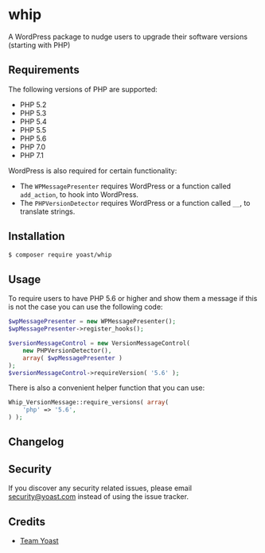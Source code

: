 # whip
A WordPress package to nudge users to upgrade their software versions (starting with PHP)

## Requirements

The following versions of PHP are supported:

* PHP 5.2
* PHP 5.3
* PHP 5.4
* PHP 5.5
* PHP 5.6
* PHP 7.0
* PHP 7.1

WordPress is also required for certain functionality:

* The `WPMessagePresenter` requires WordPress or a function called `add_action`, to hook into WordPress.
* The `PHPVersionDetector` requires WordPress or a function called `__`, to translate strings.

## Installation

```bash
$ composer require yoast/whip 
```

## Usage

To require users to have PHP 5.6 or higher and show them a message if this is not the case you can use the following code:

```php
$wpMessagePresenter = new WPMessagePresenter();
$wpMessagePresenter->register_hooks();

$versionMessageControl = new VersionMessageControl(
	new PHPVersionDetector(),
	array( $wpMessagePresenter )
);
$versionMessageControl->requireVersion( '5.6' );
```

There is also a convenient helper function that you can use:

```php
Whip_VersionMessage::require_versions( array(
	'php' => '5.6',
) );
```

## Changelog


## Security

If you discover any security related issues, please email security@yoast.com instead of using the issue tracker.

## Credits

* [Team Yoast](https://github.com/yoast)
